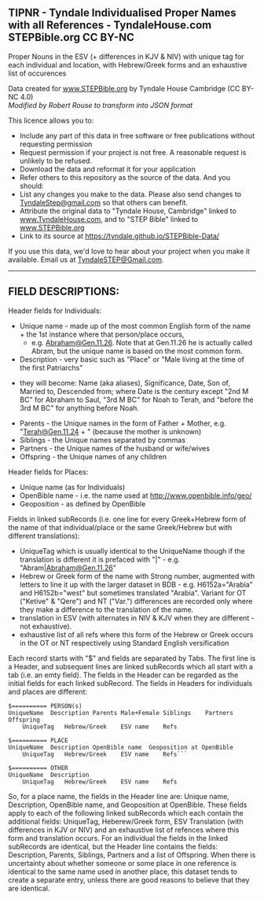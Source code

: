 ## TIPNR - Tyndale Individualised Proper Names with all References - TyndaleHouse.com STEPBible.org CC BY-NC   
Proper Nouns in the ESV (+ differences in KJV & NIV) with unique tag for each individual and location, with Hebrew/Greek forms and an exhaustive list of occurences  

Data created for www.STEPBible.org by Tyndale House Cambridge (CC BY-NC 4.0)  
_Modified by Robert Rouse to transform into JSON format_

This licence allows you to:
* Include any part of this data in free software or free publications without requesting permission 
* Request permission if your project is not free. A reasonable request is unlikely to be refused.
* Download the data and reformat it for your application
* Refer others to this repository as the source of the data.
And you should:
* List any changes you make to the data. Please also send changes to TyndaleStep@gmail.com so that others can benefit.
* Attribute the original data to "Tyndale House, Cambridge" linked to www.TyndaleHouse.com, 
  and to "STEP Bible" linked to www.STEPBible.org
* Link to its source at https://tyndale.github.io/STEPBible-Data/

If you use this data, we'd love to hear about your project when you make it available. Email us at TyndaleSTEP@Gmail.com.
___



## FIELD DESCRIPTIONS:

Header fields for  Individuals: 
* Unique name - made up of the most common English form of the name + the 1st instance where that person/place occurs, 
  - e.g. Abraham@Gen.11.26. Note that at Gen.11.26 he is actually called Abram, but the unique name is based on the most common form.
* Description - very basic such as "Place" or "Male living at the time of the first Patriarchs"
 - they will become: Name (aka aliases), Significance, Date, Son of, Married to, Descended from; where Date is the century except "2nd M BC" for Abraham to Saul, "3rd M BC" for Noah to Terah, and "before the 3rd M BC" for anything before Noah. 
* Parents - the Unique names in the form of Father + Mother, e.g. "Terah@Gen.11.24 + " (because the mother is unknown)
* Siblings - the Unique names separated by commas
* Partners - the Unique names  of the husband or wife/wives 
* Offspring - the Unique names of any children

Header fields for Places:
* Unique name (as for Individuals)
* OpenBible name - i.e. the name used at http://www.openbible.info/geo/
* Geoposition - as defined by OpenBible

Fields in linked subRecords (i.e. one line for every Greek+Hebrew form of the name of that individual/place or the same Greek/Hebrew but with different translations): 
* UniqueTag which is usually identical to the UniqueName though if the translation is different it is prefaced with "|"  - e.g. "Abram|Abraham@Gen.11.26"
* Hebrew or Greek form of the name with Strong number, augmented with letters to line it up with the larger dataset in BDB  - e.g. H6152a="Arabia" and H6152b="west" but sometimes translated "Arabia". Variant for OT ("Ketive" & "Qere") and NT ("Var.") differences are recorded only where they make a difference to the translation of the name.
* translation in ESV (with alternates in NIV & KJV when they are different - not exhaustive).
* exhaustive list of all refs where this form of the Hebrew or Greek  occurs in the OT or NT respectively using Standard English versification

Each record starts with "$" and fields are separated by Tabs. 
The first line is a Header, and subsequent lines are linked subRecords which all start with a tab (i.e. an emty field). The fields in the Header can be regarded as the initial fields for each linked subRecord. 
The fields in Headers for individuals and places are different:

```
$========== PERSON(s)
UniqueName	Description	Parents Male+Female	Siblings	Partners	Offspring
	UniqueTag	Hebrew/Greek	ESV name	Refs

$========== PLACE
UniqueName	Description	OpenBible name	Geoposition at OpenBible
	UniqueTag	Hebrew/Greek	ESV name	Refs```

$========== OTHER
UniqueName	Description	
	UniqueTag	Hebrew/Greek	ESV name	Refs
```
So, for a place name, the fields in the Header line are: Unique name, Description, OpenBible name, and Geoposition at OpenBible. These fields apply to each of the following linked subRecords which each contain the additional fields: UniqueTag, Heberew/Greek form, ESV Translation (with differences in KJV or NIV) and an exhaustive list of refences where this form and translation occurs. 
For an individual the fields in the linked subRecords are identical, but the Header line contains the fields: Description, Parents, Siblings, Partners and a list of Offspring.
When there is uncertainty about whether someone or some place in one reference is identical to the same name used in another place, this dataset tends to create a separate entry, unless there are good reasons to believe that they are identical. 
 
